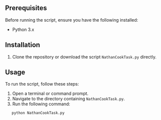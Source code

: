 ## Prerequisites

Before running the script, ensure you have the following installed:

- Python 3.x

## Installation

1. Clone the repository or download the script `NathanCookTask.py` directly.

## Usage

To run the script, follow these steps:

1. Open a terminal or command prompt.
2. Navigate to the directory containing `NathanCookTask.py`.
3. Run the following command:

```
   python NathanCookTask.py
```
